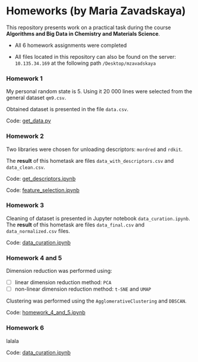 # Homeworks (by Maria Zavadskaya)

This repository presents work on a practical task during the course **Algorithms and Big Data in Chemistry and Materials Science**.

* All $6$ homework assignments were completed

* All files located in this repository can also be found on the server: `10.135.34.169` at the following path `/Desktop/mzavadskaya`

### Homework $1$

My personal random state is $5$. Using it $20\ 000$ lines were selected from the general dataset `qm9.csv`.

Obtained dataset is presented in the file `data.csv`. 

Сode: [get_data.py](get_data.py)

### Homework $2$

Two libraries were chosen for unloading descriptors: `mordred` and `rdkit`.

The **result** of this hometask are files `data_with_descriptors.csv` and `data_clean.csv`.

Сode: [get_descriptors.ipynb](get_descriptors.ipynb)

Сode: [feature_selection.ipynb](feature_selection.ipynb)


### Homework $3$

Cleaning of dataset is presented in Jupyter notebook `data_curation.ipynb`. The **result** of this hometask are files `data_final.csv` and `data_normalized.csv` files.

Сode: [data_curation.ipynb](data_curation.ipynb)

### Homework $4$ and $5$

Dimension reduction was performed using:

- [ ] linear dimension reduction method: `PCA`
- [ ] non-linear dimension reduction method: `t-SNE` and `UMAP`

Clustering was performed using the `AgglomerativeClustering` and `DBSCAN`.

Сode: [homework_4_and_5.ipynb](homework_4_and_5.ipynb)

### Homework $6$

lalala

Сode: [data_curation.ipynb](data_curation.ipynb)

